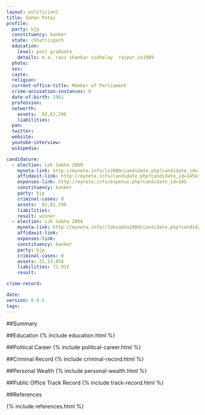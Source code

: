 ```yaml
---
layout: politician2
title: Sohan Potai
profile: 
  party: bjp
  constituency: kanker
  state: chhattisgarh
  education: 
    level: post graduate
    details: m.a. ravi shankar vidhalay  raipur in1989
  photo: 
  sex: 
  caste: 
  religion: 
  current-office-title: Member of Parliament
  crime-accusation-instances: 0
  date-of-birth: 1961
  profession: 
  networth: 
    assets:  82,61,296
    liabilities: 
  pan: 
  twitter: 
  website: 
  youtube-interview: 
  wikipedia: 

candidature: 
  - election: Lok Sabha 2009
    myneta-link: http://myneta.info/ls2009/candidate.php?candidate_id=145
    affidavit-link: http://myneta.info/candidate.php?candidate_id=145&scan=original
    expenses-link: http://myneta.info/expense.php?candidate_id=145
    constituency: kanker 
    party: bjp
    criminal-cases: 0
    assets:  82,61,296
    liabilities: 
    result: winner 
  - election: Lok Sabha 2004
    myneta-link: http://myneta.info//loksabha2004/candidate.php?candidate_id=942
    affidavit-link: 
    expenses-link: 
    constituency: kanker 
    party: bjp
    criminal-cases: 0
    assets: 21,13,856
    liabilities: 71,932
    result:  

crime-record: 

date: 
version: 0.0.5
tags: 
---
```

##Summary


##Education
{% include education.html %}


##Political Career
{% include political-career.html %}


##Criminal Record
{% include criminal-record.html %}


##Personal Wealth
{% include personal-wealth.html %}


##Public Office Track Record
{% include track-record.html %}


##References


{% include references.html %}
